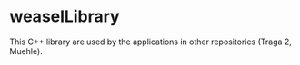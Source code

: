 # weaselLibrary
This C++ library are used by the applications in other repositories (Traga 2, Muehle). 
